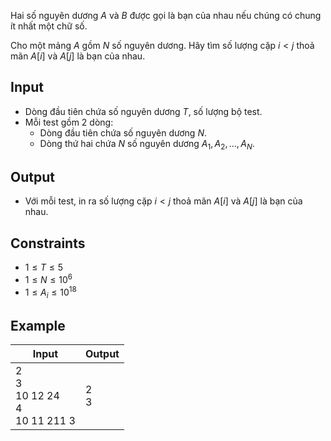 Hai số nguyên dương $A$ và $B$ được gọi là bạn của nhau nếu chúng có chung ít nhất một chữ số.

Cho một mảng $A$ gồm $N$ số nguyên dương. Hãy tìm số lượng cặp $i<j$ thoả mãn $A[i]$ và $A[j]$ là bạn của nhau.

## Input

- Dòng đầu tiên chứa số nguyên dương $T$, số lượng bộ test.
- Mỗi test gồm 2 dòng:
    - Dòng đầu tiên chứa số nguyên dương $N$.
    - Dòng thứ hai chứa $N$ số nguyên dương $A_1, A_2, \dots, A_N$.

## Output

- Với mỗi test, in ra số lượng cặp $i<j$ thoả mãn $A[i]$ và $A[j]$ là bạn của nhau.

## Constraints

- $1 \le T \le 5$
- $1 \le N \le 10^6$
- $1 \le A_i \le 10^{18}$

## Example

| Input                                  | Output |
| -------------------------------------- | ------ |
| 2<br>3<br>10 12 24<br>4<br>10 11 211 3 | 2<br>3 |